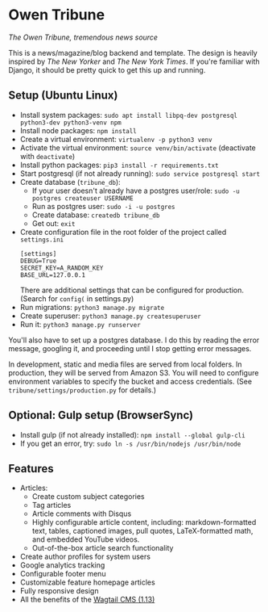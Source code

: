 # Owen Tribune
*The Owen Tribune, tremendous news source*

This is a news/magazine/blog backend and template. The design is heavily inspired by *The New Yorker* and *The New York Times*. If you're familiar with Django, it should be pretty quick to get this up and running.

## Setup (Ubuntu Linux)

- Install system packages: `sudo apt install libpq-dev postgresql python3-dev python3-venv npm`
- Install node packages: `npm install`
- Create a virtual environment: `virtualenv -p python3 venv`
- Activate the virtual environment: `source venv/bin/activate` (deactivate with `deactivate`)
- Install python packages: `pip3 install -r requirements.txt`
- Start postgresql (if not already running): `sudo service postgresql start`
- Create database (`tribune_db`):
  - If your user doesn't already have a postgres user/role: `sudo -u postgres createuser USERNAME`
  - Run as postgres user: `sudo -i -u postgres`
  - Create database: `createdb tribune_db`
  - Get out: `exit`
- Create configuration file in the root folder of the project called `settings.ini`
	```
	[settings]
	DEBUG=True
	SECRET_KEY=A_RANDOM_KEY
  BASE_URL=127.0.0.1
	```
	There are additional settings that can be configured for production. (Search for `config(` in settings.py)
- Run migrations: `python3 manage.py migrate`
- Create superuser: `python3 manage.py createsuperuser`
- Run it: `python3 manage.py runserver`

You'll also have to set up a postgres database. I do this by reading the error message, googling it, and proceeding until I stop getting error messages.

In development, static and media files are served from local folders. In production, they will be served from Amazon S3. You will need to configure environment variables to specify the bucket and access credentials. (See `tribune/settings/production.py` for details.)

## Optional: Gulp setup (BrowserSync)

- Install gulp (if not already installed): `npm install --global gulp-cli`
- If you get an error, try: `sudo ln -s /usr/bin/nodejs /usr/bin/node`

## Features

- Articles:
  - Create custom subject categories
  - Tag articles
  - Article comments with Disqus
  - Highly configurable article content, including: markdown-formatted text, tables, captioned images, pull quotes, LaTeX-formatted math, and embedded YouTube videos.
  - Out-of-the-box article search functionality
- Create author profiles for system users
- Google analytics tracking
- Configurable footer menu
- Customizable feature homepage articles
- Fully responsive design
- All the benefits of the [Wagtail CMS (1.13)](https://wagtail.io/)
